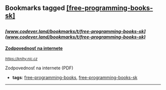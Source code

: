 ## Bookmarks tagged [[free-programming-books-sk]](https://www.codever.land/search?q=[free-programming-books-sk])

_<sup><sup>[www.codever.land/bookmarks/t/free-programming-books-sk](www.codever.land/bookmarks/t/free-programming-books-sk)</sup></sup>_
---
#### [Zodpovednosť na internete](https://knihy.nic.cz)
_<sup>https://knihy.nic.cz</sup>_

Zodpovednosť na internete (PDF)
* **tags**: [free-programming-books](../tagged/free-programming-books.md), [free-programming-books-sk](../tagged/free-programming-books-sk.md)
---
